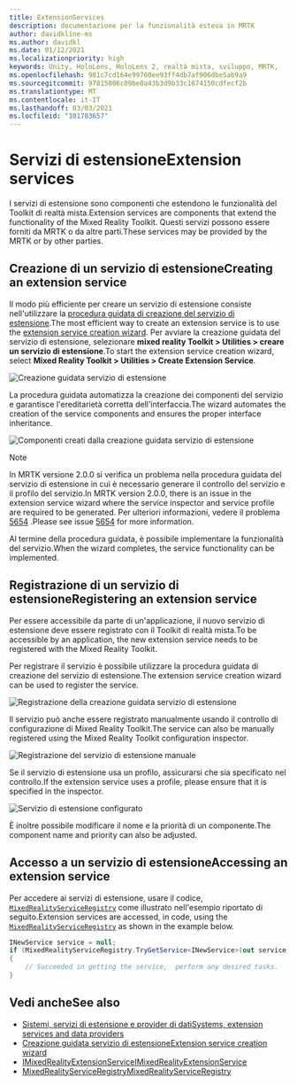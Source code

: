 ```yaml
---
title: ExtensionServices
description: documentazione per la funzionalità estesa in MRTK
author: davidkline-ms
ms.author: davidkl
ms.date: 01/12/2021
ms.localizationpriority: high
keywords: Unity, HoloLens, HoloLens 2, realtà mista, sviluppo, MRTK,
ms.openlocfilehash: 981c7cd164e99760ee93ff4db7af906dbe5ab9a9
ms.sourcegitcommit: 97815006c09be0a43b3d9b33c1674150cdfecf2b
ms.translationtype: MT
ms.contentlocale: it-IT
ms.lasthandoff: 03/03/2021
ms.locfileid: "101783657"
---
```

# <a name="extension-services"></a><span data-ttu-id="059b7-104">Servizi di estensione</span><span class="sxs-lookup"><span data-stu-id="059b7-104">Extension services</span></span>

<span data-ttu-id="059b7-105">I servizi di estensione sono componenti che estendono le funzionalità del Toolkit di realtà mista.</span><span class="sxs-lookup"><span data-stu-id="059b7-105">Extension services are components that extend the functionality of the Mixed Reality Toolkit.</span></span> <span data-ttu-id="059b7-106">Questi servizi possono essere forniti da MRTK o da altre parti.</span><span class="sxs-lookup"><span data-stu-id="059b7-106">These services may be provided by the MRTK or by other parties.</span></span>

## <a name="creating-an-extension-service"></a><span data-ttu-id="059b7-107">Creazione di un servizio di estensione</span><span class="sxs-lookup"><span data-stu-id="059b7-107">Creating an extension service</span></span>

<span data-ttu-id="059b7-108">Il modo più efficiente per creare un servizio di estensione consiste nell'utilizzare la [procedura guidata di creazione del servizio di estensione](../Tools/ExtensionServiceCreationWizard.md).</span><span class="sxs-lookup"><span data-stu-id="059b7-108">The most efficient way to create an extension service is to use the [extension service creation wizard](../Tools/ExtensionServiceCreationWizard.md).</span></span>
<span data-ttu-id="059b7-109">Per avviare la creazione guidata del servizio di estensione, selezionare **mixed reality Toolkit > Utilities > creare un servizio di estensione**.</span><span class="sxs-lookup"><span data-stu-id="059b7-109">To start the extension service creation wizard, select **Mixed Reality Toolkit > Utilities > Create Extension Service**.</span></span>

![Creazione guidata servizio di estensione](../Images/ExtensionWizard/ExtensionServiceCreationWizard.png)

<span data-ttu-id="059b7-111">La procedura guidata automatizza la creazione dei componenti del servizio e garantisce l'ereditarietà corretta dell'interfaccia.</span><span class="sxs-lookup"><span data-stu-id="059b7-111">The wizard automates the creation of the service components and ensures the proper interface inheritance.</span></span>

![Componenti creati dalla creazione guidata servizio di estensione](../Images/ExtensionWizard/ExtensionServiceComponents.png)

> [!Note]
> <span data-ttu-id="059b7-113">In MRTK versione 2.0.0 si verifica un problema nella procedura guidata del servizio di estensione in cui è necessario generare il controllo del servizio e il profilo del servizio.</span><span class="sxs-lookup"><span data-stu-id="059b7-113">In MRTK version 2.0.0, there is an issue in the extension service wizard where the service inspector and service profile are required to be generated.</span></span> <span data-ttu-id="059b7-114">Per ulteriori informazioni, vedere il problema [5654](https://github.com/microsoft/MixedRealityToolkit-Unity/issues/5654) .</span><span class="sxs-lookup"><span data-stu-id="059b7-114">Please see issue [5654](https://github.com/microsoft/MixedRealityToolkit-Unity/issues/5654) for more information.</span></span>

<span data-ttu-id="059b7-115">Al termine della procedura guidata, è possibile implementare la funzionalità del servizio.</span><span class="sxs-lookup"><span data-stu-id="059b7-115">When the wizard completes, the service functionality can be implemented.</span></span>

## <a name="registering-an-extension-service"></a><span data-ttu-id="059b7-116">Registrazione di un servizio di estensione</span><span class="sxs-lookup"><span data-stu-id="059b7-116">Registering an extension service</span></span>

<span data-ttu-id="059b7-117">Per essere accessibile da parte di un'applicazione, il nuovo servizio di estensione deve essere registrato con il Toolkit di realtà mista.</span><span class="sxs-lookup"><span data-stu-id="059b7-117">To be accessible by an application, the new extension service needs to be registered with the Mixed Reality Toolkit.</span></span>

<span data-ttu-id="059b7-118">Per registrare il servizio è possibile utilizzare la procedura guidata di creazione del servizio di estensione.</span><span class="sxs-lookup"><span data-stu-id="059b7-118">The extension service creation wizard can be used to register the service.</span></span>

![Registrazione della creazione guidata servizio di estensione](../Images/ExtensionWizard/ExtensionServiceWizardRegister.png)

<span data-ttu-id="059b7-120">Il servizio può anche essere registrato manualmente usando il controllo di configurazione di Mixed Reality Toolkit.</span><span class="sxs-lookup"><span data-stu-id="059b7-120">The service can also be manually registered using the Mixed Reality Toolkit configuration inspector.</span></span>

![Registrazione del servizio di estensione manuale](../Images/Profiles/RegisterExtensionService.png)

<span data-ttu-id="059b7-122">Se il servizio di estensione usa un profilo, assicurarsi che sia specificato nel controllo.</span><span class="sxs-lookup"><span data-stu-id="059b7-122">If the extension service uses a profile, please ensure that it is specified in the inspector.</span></span>

![Servizio di estensione configurato](../Images/Profiles/ConfiguredExtensionService.png)

<span data-ttu-id="059b7-124">È inoltre possibile modificare il nome e la priorità di un componente.</span><span class="sxs-lookup"><span data-stu-id="059b7-124">The component name and priority can also be adjusted.</span></span>

## <a name="accessing-an-extension-service"></a><span data-ttu-id="059b7-125">Accesso a un servizio di estensione</span><span class="sxs-lookup"><span data-stu-id="059b7-125">Accessing an extension service</span></span>

<span data-ttu-id="059b7-126">Per accedere ai servizi di estensione, usare il codice, [`MixedRealityServiceRegistry`](xref:Microsoft.MixedReality.Toolkit.MixedRealityServiceRegistry) come illustrato nell'esempio riportato di seguito.</span><span class="sxs-lookup"><span data-stu-id="059b7-126">Extension services are accessed, in code, using the [`MixedRealityServiceRegistry`](xref:Microsoft.MixedReality.Toolkit.MixedRealityServiceRegistry) as shown in the example below.</span></span>

```c#
INewService service = null;
if (MixedRealityServiceRegistry.TryGetService<INewService>(out service))
{
    // Succeeded in getting the service,  perform any desired tasks.
}
```

## <a name="see-also"></a><span data-ttu-id="059b7-127">Vedi anche</span><span class="sxs-lookup"><span data-stu-id="059b7-127">See also</span></span>

- [<span data-ttu-id="059b7-128">Sistemi, servizi di estensione e provider di dati</span><span class="sxs-lookup"><span data-stu-id="059b7-128">Systems, extension services and data providers</span></span>](../../architecture/SystemsExtensionsProviders.md)
- [<span data-ttu-id="059b7-129">Creazione guidata servizio di estensione</span><span class="sxs-lookup"><span data-stu-id="059b7-129">Extension service creation wizard</span></span>](../Tools/ExtensionServiceCreationWizard.md)
- [<span data-ttu-id="059b7-130">IMixedRealityExtensionService</span><span class="sxs-lookup"><span data-stu-id="059b7-130">IMixedRealityExtensionService</span></span>](xref:Microsoft.MixedReality.Toolkit.IMixedRealityExtensionService)
- [<span data-ttu-id="059b7-131">MixedRealityServiceRegistry</span><span class="sxs-lookup"><span data-stu-id="059b7-131">MixedRealityServiceRegistry</span></span>](xref:Microsoft.MixedReality.Toolkit.MixedRealityServiceRegistry)
